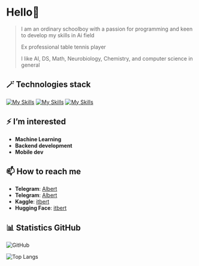 # Hello👋
> I am an ordinary schoolboy with a passion for programming and keen to develop my skills in Ai field
> 
> Ex professional table tennis player
> 
> I like AI, DS, Math, Neurobiology, Chemistry, and computer science in general 

## 🪄 Technologies stack
[![My Skills](https://skillicons.dev/icons?i=py,java,kotlin,dart,bash,cpp,html)](https://skillicons.dev)
[![My Skills](https://skillicons.dev/icons?i=pytorch,sklearn,opencv,fastapi,spring,firebase,flutter,kafka,postgres,sqlite,redis)](https://skillicons.dev)
[![My Skills](https://skillicons.dev/icons?i=git,docker,kubernetes,linux,postman,raspberrypi)](https://skillicons.dev)

## ⚡ I’m interested 
- **Machine Learning**
- **Backend development**
- **Mobile dev**

## 📫 How to reach me
- **Telegram**: [Albert](https://t.me/itbert)
- **Telegram**: [Albert](https://t.me/intell_alba)
- **Kaggle**: [itbert](https://www.kaggle.com/itbert)
- **Hugging Face**: [itbert](https://huggingface.co/itbert)

## 📊 Statistics GitHub 
![GitHub](https://github-readme-stats.vercel.app/api?username=itbert&show_icons=true&theme=radical) 

![Top Langs](https://github-readme-stats.vercel.app/api/top-langs/?username=itbert&layout=compact&theme=radical)
